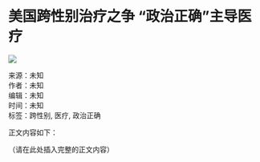 # 美国跨性别治疗之争 “政治正确”主导医疗

![](https://sb.scorecardresearch.com/p?c1=2&c2=20532163&cv=2.0&cj=1)

来源：未知  
作者：未知  
编辑：未知  
时间：未知  
标签：跨性别, 医疗, 政治正确  

正文内容如下：  

（请在此处插入完整的正文内容）  